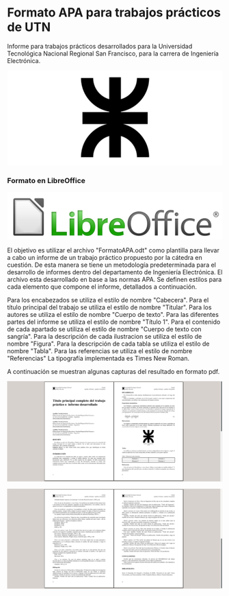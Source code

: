 # Formato APA para trabajos prácticos de UTN

Informe para trabajos prácticos desarrollados para la Universidad Tecnológica Nacional Regional San Francisco, para la carrera de Ingeniería Electrónica.

![UTN](/utn_logo.svg)


### Formato en LibreOffice

![GitHub Logo](/LibreOffice_logo.png)

El objetivo es utilizar el archivo "FormatoAPA.odt" como plantilla para llevar a cabo un informe de un trabajo práctico propuesto por la cátedra en cuestión. De esta manera se tiene un metodología predeterminada para el desarrollo de informes dentro del departamento de Ingeniería Electrónica. 
El archivo esta desarrollado en base a las normas APA. Se definen estilos para cada elemento que compone el informe, detallados a continuación.

Para los encabezados se utiliza el estilo de nombre "Cabecera".
Para el título principal del trabajo se utiliza el estilo de nombre "Titular".
Para los autores se utiliza el estilo de nombre "Cuerpo de texto".
Para las diferentes partes del informe se utiliza el estilo de nombre "Título 1".
Para el contenido de cada apartado se utiliza el estilo de nombre "Cuerpo de texto con sangría".
Para la descripción de cada ilustracion se utiliza el estilo de nombre "Figura".
Para la descripción de cada tabla se utiliza el estilo de nombre "Tabla".
Para las referencias se utiliza el estilo de nombre "Referencias"
La tipografía implementada es Times New Roman.

A continuación se muestran algunas capturas del resultado en formato pdf.

![Capt1](/screen1.png)

![Capt2](/screen2.png)
